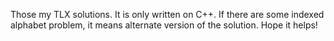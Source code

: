 Those my TLX solutions. It is only written on C++. If there are some indexed alphabet problem, it means alternate version of the solution. Hope it helps!
